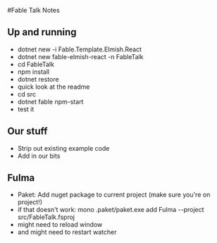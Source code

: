 #Fable Talk Notes

## Up and running
* dotnet new -i Fable.Template.Elmish.React
* dotnet new fable-elmish-react -n FableTalk
* cd FableTalk
* npm install
* dotnet restore
* quick look at the readme
* cd src
* dotnet fable npm-start
* test it

## Our stuff
* Strip out existing example code
* Add in our bits

## Fulma
* Paket: Add nuget package to current project (make sure you're on project!)
* if that doesn't work: mono .paket/paket.exe add Fulma --project src/FableTalk.fsproj 
* might need to reload window
* and might need to restart watcher